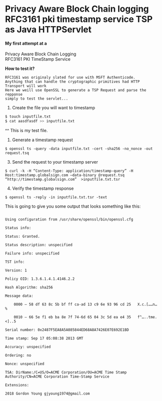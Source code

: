 # Privacy Aware Block Chain logging RFC3161 pki timestamp service TSP as Java HTTPServlet

#### My first attempt at a    
Privacy Aware Block Chain Logging    
RFC3161 PKI TimeStamp Service

**How to test it?**

    RFC3161 was originaly slated for use with MSFT Authenticode. 
    Anything that can handle the cryptographic primitives had HTTP Transport will work     
    Here we weill use OpenSSL to generate a TSP Request and parse the repponse   
    simply to test the servlet...


1. Create the file you will want to timestamp

```bash
$ touch inputfile.txt    
$ cat aasdfasdf >> inputfile.txt    
```
^^ This is my test file.

1. Generate a timestamp request

```$bash
$ openssl ts -query -data inputfile.txt -cert -sha256 -no_nonce -out request.tsq
```
 

3. Send the request to your timestamp server

```$bash
$ curl -k -H “Content-Type: application/timestamp-query” -H Host:timestamp.globalsign.com –data-binary @request.tsq “http://timestamp.globalsign.com”  >inputfile.txt.tsr
```

 

4. Verify the timestamp response

```$bash
$ openssl ts -reply -in inputfile.txt.tsr -text
```

This is going to give you some output that looks something like this:

 
```$bash

Using configuration from /usr/share/openssl/bin/openssl.cfg

Status info:

Status: Granted.

Status description: unspecified

Failure info: unspecified

TST info:

Version: 1

Policy OID: 1.3.6.1.4.1.4146.2.2

Hash Algorithm: sha256

Message data:

    0000 – 58 df 63 8c 5b bf ff ca-ad 13 c9 6e 93 96 cd 25   X.c.[……n…%

    0010 – 66 5e f1 eb ba 8e 7f 74-6d 65 04 3c 5d ea e4 35   f^…..tme.<]..5

Serial number: 0x2487F5EA8A5A085844ED68A8A7426E07E692E1BD

Time stamp: Sep 17 05:08:38 2013 GMT

Accuracy: unspecified

Ordering: no

Nonce: unspecified

TSA: DirName:/C=US/O=ACME Corporation/OU=ACME Time Stamp Authority/CN=ACME Corporation Time-Stamp Service

Extensions:

```


```
2018 Gordon Young gjyoung1974@gmail.com
```


